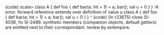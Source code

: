 {code}
scala> class A { def foo { def bar(a: Int = 1) = a; bar(); val u = 0 } }
<console>:4: error: forward reference extends over definition of value u
       class A { def foo { def bar(a: Int = 1) = a; bar(); val u = 0 } }
                                                    ^
{code}
(In r23675) close SI-4036, fix SI-2489. synthetic members (companion objects, default getters) are emitted next to their correspondant. review by extempore.
